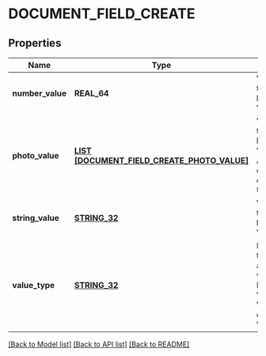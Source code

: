 # DOCUMENT_FIELD_CREATE

## Properties
Name | Type | Description | Notes
------------ | ------------- | ------------- | -------------
**number_value** | **REAL_64** | Value of this field if this document field has valueType: ValueType_Number. | [optional] [default to null]
**photo_value** | [**LIST [DOCUMENT_FIELD_CREATE_PHOTO_VALUE]**](DocumentFieldCreate_photoValue.md) | Value of this field if this document field has valueType: ValueType_Photo. Array of photo objects where each object contains a URL for a photo. | [optional] [default to null]
**string_value** | [**STRING_32**](STRING_32.md) | Value of this field if this document field has valueType: ValueType_String. | [optional] [default to null]
**value_type** | [**STRING_32**](STRING_32.md) | Determines the type of this field and what type of value this field has. It should be either ValueType_Number, ValueType_String, or ValueType_Photo. | [default to null]

[[Back to Model list]](../README.md#documentation-for-models) [[Back to API list]](../README.md#documentation-for-api-endpoints) [[Back to README]](../README.md)


